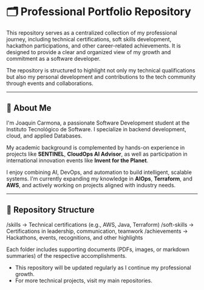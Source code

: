 # 🗂️ Professional Portfolio Repository

This repository serves as a centralized collection of my professional journey, including technical certifications, soft skills development, hackathon participations, and other career-related achievements. It is designed to provide a clear and organized view of my growth and commitment as a software developer.

The repository is structured to highlight not only my technical qualifications but also my personal development and contributions to the tech community through events and collaborations.

---
## 👤 About Me

I'm Joaquin Carmona, a passionate Software Development student at the Instituto Tecnológico de Software. I specialize in backend development, cloud, and applied Databases.

My academic background is complemented by hands-on experience in projects like **SENTINEL**, **CloudOps AI Advisor**, as well as participation in international innovation events like **Invent for the Planet**.

I enjoy combining AI, DevOps, and automation to build intelligent, scalable systems. I'm currently expanding my knowledge in **AIOps**, **Terraform**, and **AWS**, and actively working on projects aligned with industry needs.

---

## 📁 Repository Structure

/skills → Technical certifications (e.g., AWS, Java, Terraform)
/soft-skills → Certifications in leadership, communication, teamwork
/achievements → Hackathons, events, recognitions, and other highlights

Each folder includes supporting documents (PDFs, images, or markdown summaries) of the respective accomplishments.

- This repository will be updated regularly as I continue my professional growth.
- For more technical projects, visit my main repositories.
